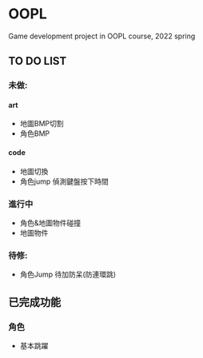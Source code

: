 # OOPL
Game development project in OOPL course, 2022 spring

## TO DO LIST

### 未做:
#### art
* 地圖BMP切割
* 角色BMP


#### code
* 地圖切換
* 角色jump 偵測鍵盤按下時間

### 進行中
* 角色&地圖物件碰撞
* 地圖物件

### 待修:
* 角色Jump 待加防呆(防連環跳)

## 已完成功能
### 角色
* 基本跳躍
